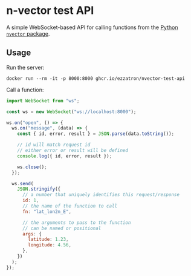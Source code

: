 # n-vector test API

A simple WebSocket-based API for calling functions from the [Python `nvector`
package].

[python `nvector` package]: https://nvector.readthedocs.io/

## Usage

Run the server:

    docker run --rm -it -p 8000:8000 ghcr.io/ezzatron/nvector-test-api

Call a function:

```js
import WebSocket from "ws";

const ws = new WebSocket("ws://localhost:8000");

ws.on("open", () => {
  ws.on("message", (data) => {
    const { id, error, result } = JSON.parse(data.toString());

    // id will match request id
    // either error or result will be defined
    console.log({ id, error, result });

    ws.close();
  });

  ws.send(
    JSON.stringify({
      // a number that uniquely identifies this request/response
      id: 1,
      // the name of the function to call
      fn: "lat_lon2n_E",

      // the arguments to pass to the function
      // can be named or positional
      args: {
        latitude: 1.23,
        longitude: 4.56,
      },
    })
  );
});
```
